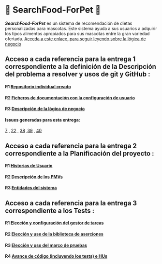 # :meat_on_bone: SearchFood-ForPet :dog:

_**SearchFood-ForPet**_ es un sistema de recomendación de dietas personalizadas para mascotas. Este sistema ayuda a sus usuarios a adquirir los tipos alimentos apropiados para sus mascotas entre la gran variedad ofertada. 
[Acceda a este enlace, para seguir leyendo sobre la lógica de negocio](https://github.com/ccvaillant1992/SearchFood-ForPet/blob/master/docs/LógicaNegocioDelProyecto.md) 

## Acceso a cada referencia para la entrega 1 correspondiente a la definición de la **Descripción del problema a resolver y usos de git y GitHub** :

#### R1 [Repositorio individual creado](https://github.com/ccvaillant1992/SearchFood-ForPet)

#### R2 [Ficheros de documentación con la configuración de usuario](https://github.com/ccvaillant1992/SearchFood-ForPet/blob/master/docs/Inicio-EntornoTrabajo.md)

#### R3 [Descripción de la lógica de negocio](https://github.com/ccvaillant1992/SearchFood-ForPet/blob/master/docs/LógicaNegocioDelProyecto.md)

#### Issues generadas para esta entrega:

[7](https://github.com/ccvaillant1992/SearchFood-ForPet/issues/7) ,  [22](https://github.com/ccvaillant1992/SearchFood-ForPet/issues/22) , [38](https://github.com/ccvaillant1992/SearchFood-ForPet/issues/38) ,[39](https://github.com/ccvaillant1992/SearchFood-ForPet/issues/39) ,  [40](https://github.com/ccvaillant1992/SearchFood-ForPet/issues/40)

## Acceso a cada referencia para la entrega 2 correspondiente a la **Planificación del proyecto** :

#### R1 [Historias de Usuario](https://github.com/ccvaillant1992/SearchFood-ForPet/blob/master/docs/HU.md)

#### R2 [Descripción de los PMVs](https://github.com/ccvaillant1992/SearchFood-ForPet/blob/master/docs/PMV.md)

#### R3 [Entidades del sistema](https://github.com/ccvaillant1992/SearchFood-ForPet/blob/master/cc.yaml)

## Acceso a cada referencia para la entrega 3 correspondiente a los **Tests** :

#### R1 [Elección y configuración del gestor de tareas](https://github.com/ccvaillant1992/SearchFood-ForPet/blob/master/docs/GestorDeTareas.md)

#### R2 [Elección y uso de la biblioteca de aserciones](https://github.com/ccvaillant1992/SearchFood-ForPet/blob/master/docs/BibliotecaAserciones.md)

#### R3 [Elección y uso del marco de pruebas](https://github.com/ccvaillant1992/SearchFood-ForPet/blob/master/docs/MarcoDePrueba.md)

#### R4 [Avance de código (incluyendo los tests) e HUs](https://github.com/ccvaillant1992/SearchFood-ForPet/blob/master/cc.yaml)




